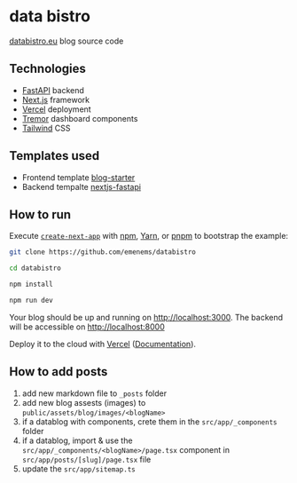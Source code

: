 # data bistro

[databistro.eu](www.databistro.eu) blog source code

## Technologies

* [FastAPI](https://fastapi.tiangolo.com) backend
* [Next.js](http://nextjs.org) framework
* [Vercel](http://vercel.com/templates) deployment
* [Tremor](https://www.tremor.so/docs/getting-started/installation) dashboard components
* [Tailwind](https://tailwindcss.com) CSS

## Templates used

* Frontend template [blog-starter](https://github.com/vercel/next.js/tree/canary/examples/blog-starter)
* Backend tempalte [nextjs-fastapi](https://github.com/digitros/nextjs-fastapi)

## How to run

Execute [`create-next-app`](https://github.com/vercel/next.js/tree/canary/packages/create-next-app) with [npm](https://docs.npmjs.com/cli/init), [Yarn](https://yarnpkg.com/lang/en/docs/cli/create/), or [pnpm](https://pnpm.io) to bootstrap the example:

```bash
git clone https://github.com/emenems/databistro

cd databistro

npm install

npm run dev
```

Your blog should be up and running on [http://localhost:3000](http://localhost:3000). The backend will be accessible on [http://localhost:8000](http://localhost:8000)

Deploy it to the cloud with [Vercel](https://vercel.com/new?utm_source=github&utm_medium=readme&utm_campaign=next-example) ([Documentation](https://nextjs.org/docs/deployment)).

## How to add posts

1. add new markdown file to `_posts` folder
2. add new blog assests (images) to `public/assets/blog/images/<blogName>`
3. if a datablog with components, crete them in the `src/app/_components` folder
4. if a datablog, import & use the `src/app/_components/<blogName>/page.tsx` component in `src/app/posts/[slug]/page.tsx` file 
5. update the `src/app/sitemap.ts`